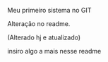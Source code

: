 Meu primeiro sistema no GIT

Alteração no readme.

(Alterado hj e atualizado)

insiro algo a mais nesse readme